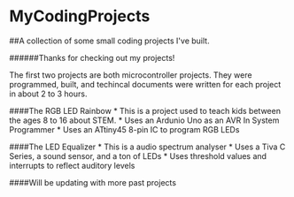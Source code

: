 # MyCodingProjects
##A collection of some small coding projects I've built.

######Thanks for checking out my projects!

The first two projects are both microcontroller projects.
They were programmed, built, and techincal documents were written for each project in about 2 to 3 hours. 

####The RGB LED Rainbow 
	* This is a project used to teach kids between the ages 8 to 16 about STEM.
	* Uses an Ardunio Uno as an AVR In System Programmer
	* Uses an ATtiny45 8-pin IC to program RGB LEDs

####The LED Equalizer
	* This is a audio spectrum analyser
	* Uses a Tiva C Series, a sound sensor, and a ton of LEDs
	* Uses threshold values and interrupts to reflect auditory levels 

####Will be updating with more past projects
